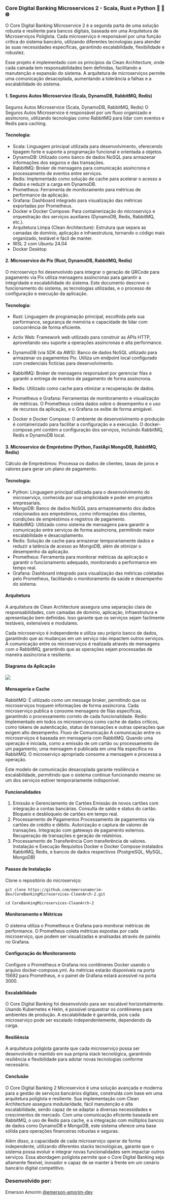 ### Core Digital Banking Microservices 2 - Scala, Rust e Python 🚀 🔄 🌐

O Core Digital Banking Microservice 2 é a segunda parta de uma solução robusta e resiliente para bancos digitais,
 baseada em uma Arquitetura de Microserviços Poliglota. Cada microserviço é responsável por uma função crítica 
 do sistema bancário, utilizando diferentes tecnologias para atender às suas necessidades específicas, 
 garantindo escalabilidade, flexibilidade e robustez.

Esse projeto é implementado com os princípios da Clean Architecture, onde cada camada tem responsabilidades 
bem definidas, facilitando a manutenção e expansão do sistema. A arquitetura de microserviços permite uma 
comunicação desacoplada, aumentando a tolerância a falhas e a escalabilidade do sistema.


#### 1. Seguros Autos Microservice  (Scala, DynamoDB, RabbitMQ, Redis)
Seguros Autos Microservice (Scala, DynamoDB, RabbitMQ, Redis)
O Seguros Autos Microservice é responsável por um fluxo organizado e assíncrono, utilizando tecnologias como 
RabbitMQ para lidar com eventos e Redis para caching. 

#### Tecnologia:
- Scala: Linguagem principal utilizada para desenvolvimento, oferecendo tipagem forte e suporte a programação funcional e orientada a objetos.
- DynamoDB: Utilizado como banco de dados NoSQL para armazenar informações dos seguros e das transações.
- RabbitMQ: Broker de mensagens para comunicação assíncrona e processamento de eventos entre serviços.
- Redis: Implementado como solução de cache para acelerar o acesso a dados e reduzir a carga em DynamoDB.
- Prometheus: Ferramenta de monitoramento para métricas de performance da aplicação.
- Grafana: Dashboard integrado para visualização das métricas exportadas por Prometheus.
- Docker e Docker Compose: Para containerização do microserviço e orquestração dos serviços auxiliares (DynamoDB, Redis, RabbitMQ, etc.).
- Arquitetura Limpa (Clean Architecture): Estrutura que separa as camadas de domínio, aplicação e infraestrutura, tornando o código mais organizado, testável e fácil de manter.
- WSL 2 com Ubuntu 24.04
- Docker Desktop


#### 2. Microservice de Pix (Rust, DynamoDB, RabbitMQ, Redis)
O microserviço foi desenvolvido para integrar o geração de QRCode para pagamento via Pix utiliza mensagens 
assíncronas para garantir a integridade e escalabilidade do sistema. Este documento descreve o funcionamento 
do sistema, as tecnologias utilizadas, e o processo de configuração e execução da aplicação.

#### Tecnologia:
- Rust: Linguagem de programação principal, escolhida pela sua performance, segurança de memória e capacidade 
de lidar com concorrência de forma eficiente.

- Actix Web: Framework web utilizado para construir as APIs HTTP, aproveitando seu suporte a operações assíncronas e alta performance.

- DynamoDB (via SDK da AWS): Banco de dados NoSQL utilizado para armazenar os pagamentos Pix. Utiliza um endpoint local configurado com credenciais fictícias para desenvolvimento.

- RabbitMQ: Broker de mensagens responsável por gerenciar filas e garantir a entrega de eventos de pagamento de forma assíncrona.

- Redis: Utilizado como cache para otimizar a recuperação de dados.

- Prometheus e Grafana: Ferramentas de monitoramento e visualização de métricas. O Prometheus coleta dados sobre o desempenho e o uso de recursos da aplicação, e o Grafana os exibe de forma amigável.

- Docker e Docker Compose: O ambiente de desenvolvimento e produção é containerizado para facilitar a configuração e a execução. O docker-compose.yml contém a configuração dos serviços, incluindo RabbitMQ, Redis e DynamoDB local.

#### 3. Microservice de Empréstimo (Python, FastApi MongoDB, RabbitMQ, Redis)
Cálculo de Empréstimos: Processa os dados de clientes, taxas de juros e valores para gerar um plano de pagamento.

#### Tecnologia:
- Python: Linguagem principal utilizada para o desenvolvimento do microserviço, conhecida por sua simplicidade e poder em projetos empresariais.
- MongoDB: Banco de dados NoSQL para armazenamento dos dados relacionados aos empréstimos, como informações dos clientes, condições de empréstimos e registros de pagamento.
- RabbitMQ: Utilizado como sistema de mensagens para garantir a comunicação entre serviços de forma assíncrona, permitindo maior escalabilidade e desacoplamento.
- Redis: Solução de cache para armazenar temporariamente dados e reduzir a latência de acesso ao MongoDB, além de otimizar o desempenho da aplicação.
- Prometheus: Ferramenta para monitorar métricas da aplicação e garantir o funcionamento adequado, monitorando a performance em tempo real.
- Grafana: Dashboard integrado para visualização das métricas coletadas pelo Prometheus, facilitando o monitoramento da saúde e desempenho do sistema.


#### Arquitetura
A arquitetura de Clean Architecture assegura uma separação clara de responsabilidades, com camadas de domínio, aplicação, infraestrutura e apresentação bem definidas. Isso garante que os serviços sejam facilmente testáveis, extensíveis e modulares.

Cada microserviço é independente e utiliza seu próprio banco de dados, garantindo que as mudanças em um serviço não impactem outros serviços. A comunicação entre os microserviços é realizada através de mensagens com o RabbitMQ, garantindo que as operações sejam processadas de maneira assíncrona e resiliente.

#### Diagrama da Aplicação

![](https://raw.githubusercontent.com/emersonamorim-dev/CoreBankingMicroservices-CleanArch-2/refs/heads/main/Diagrama/Core-Digital-Banking-Microservices-2.png)


#### Mensageria e Cache
RabbitMQ: É utilizado como um message broker, permitindo que os microserviços troquem informações de forma assíncrona. Cada microserviço publica e consome mensagens de filas específicas, garantindo o processamento correto de cada funcionalidade.
Redis: Implementado em todos os microserviços como cache de dados críticos, como tokens de autenticação, status de transações e outras operações que exigem alto desempenho.
Fluxo de Comunicação
A comunicação entre os microserviços é baseada em mensageria com RabbitMQ. Quando uma operação é iniciada, como a emissão de um cartão ou processamento de um pagamento, uma mensagem é publicada em uma fila específica no RabbitMQ. O microserviço apropriado consome a mensagem e processa a operação.

Este modelo de comunicação desacoplada garante resiliência e escalabilidade, permitindo que o sistema continue funcionando mesmo se um dos serviços estiver temporariamente indisponível.

#### Funcionalidades
1. Emissão e Gerenciamento de Cartões
Emissão de novos cartões com integração a contas bancárias.
Consulta de saldo e status do cartão.
Bloqueio e desbloqueio de cartões em tempo real.
2. Processamento de Pagamentos
Processamento de pagamentos via cartões de crédito e débito.
Autorização e captura de valores de transações.
Integração com gateways de pagamento externos.
Recuperação de transações e geração de relatórios.
3. Processamento de Transferência
Com transferência de valores.
Instalação e Execução
Requisitos
Docker e Docker Compose instalados
RabbitMQ, Redis, e bancos de dados respectivos (PostgreSQL, MySQL, MongoDB)

#### Passos de Instalação
Clone o repositório do microserviço:
```
git clone https://github.com/emersonamorim-dev/CoreBankingMicroservices-CleanArch-2.git
```
```
cd CoreBankingMicroservices-CleanArch-2
```

#### Monitoramento e Métricas
O sistema utiliza o Prometheus e Grafana para monitorar métricas de performance. O Prometheus coleta métricas expostas por cada microserviço, que podem ser visualizadas e analisadas através de painéis no Grafana.

#### Configuração do Monitoramento
Configure o Prometheus e Grafana nos contêineres Docker usando o arquivo docker-compose.yml.
As métricas estarão disponíveis na porta 15692 para Prometheus, e o painel de Grafana estará acessível na porta 3000.

#### Escalabilidade
O Core Digital Banking foi desenvolvido para ser escalável horizontalmente. Usando Kubernetes e Helm, é possível orquestrar os contêineres para ambientes de produção. A escalabilidade é garantida, pois cada microserviço pode ser escalado independentemente, dependendo da carga.

#### Resiliência
A arquitetura poliglota garante que cada microserviço possa ser desenvolvido e mantido em sua própria stack tecnológica, garantindo resiliência e flexibilidade para adotar novas tecnologias conforme necessário.


#### Conclusão
O Core Digital Banking 2 Microservice é uma solução avançada e moderna para a gestão de serviços bancários digitais, construída com base em uma arquitetura poliglota e resiliente. Sua implementação com Clean Architecture assegura modularidade, fácil manutenção e alta escalabilidade, sendo capaz de se adaptar a diversas necessidades e crescimentos de mercado. Com uma comunicação eficiente baseada em RabbitMQ, o uso de Redis para cache, e a integração com múltiplos bancos de dados como DynamoDB e MongoDB, este sistema oferece uma base sólida para operações financeiras robustas e seguras.

Além disso, a capacidade de cada microserviço operar de forma independente, utilizando diferentes stacks tecnológicas, garante que o sistema possa evoluir e integrar novas funcionalidades sem impactar outros serviços. Essa abordagem poliglota permite que o Core Digital Banking seja altamente flexível, inovador e capaz de se manter à frente em um cenário bancário digital competitivo.

### Desenvolvido por:
Emerson Amorim [@emerson-amorim-dev](https://www.linkedin.com/in/emerson-amorim-dev/)
